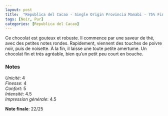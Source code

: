 ```yaml
---
layout: post
title:  "Republica del Cacao - Single Origin Provincia Manabi - 75% Fine Cacao"
tags: [Noir, Pur] 
categories: [Republica del Cacao]
---
```



Ce chocolat est gouteux et robuste. Il commence par une saveur de thé, avec des petites notes rondes. Rapidement, viennent des touches de poivre noir, puis de noisette. À la fin, il laisse une toute petite amertume. Un chocolat fin et très agréable, bien qu’un petit peu court en bouche.

### Notes

_Unicité_: 4  
_Finesse_: 4  
_Confort_: 5  
_Intensité_: 4.5  
_Impression générale_: 4.5

**Note finale**: 22/25
